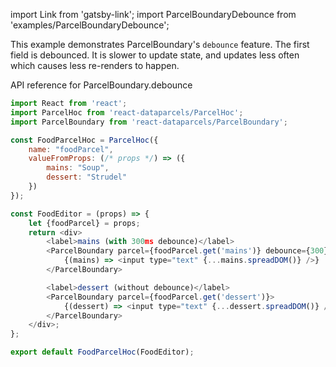 import Link from 'gatsby-link';
import ParcelBoundaryDebounce from 'examples/ParcelBoundaryDebounce';

This example demonstrates ParcelBoundary's `debounce` feature. The first field is debounced. It is slower to update state, and updates less often which causes less re-renders to happen.

<Link to="/api/ParcelBoundary#debounce">API reference for ParcelBoundary.debounce</Link>

<ParcelBoundaryDebounce />

```js
import React from 'react';
import ParcelHoc from 'react-dataparcels/ParcelHoc';
import ParcelBoundary from 'react-dataparcels/ParcelBoundary';

const FoodParcelHoc = ParcelHoc({
    name: "foodParcel",
    valueFromProps: (/* props */) => ({
        mains: "Soup",
        dessert: "Strudel"
    })
});

const FoodEditor = (props) => {
    let {foodParcel} = props;
    return <div>
        <label>mains (with 300ms debounce)</label>
        <ParcelBoundary parcel={foodParcel.get('mains')} debounce={300}>
            {(mains) => <input type="text" {...mains.spreadDOM()} />}
        </ParcelBoundary>

        <label>dessert (without debounce)</label>
        <ParcelBoundary parcel={foodParcel.get('dessert')}>
            {(dessert) => <input type="text" {...dessert.spreadDOM()} />}
        </ParcelBoundary>
    </div>;
};

export default FoodParcelHoc(FoodEditor);

```
